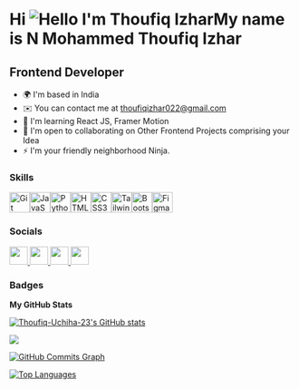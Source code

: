 Hi ![Hello I'm Thoufiq Izhar](https://user-images.githubusercontent.com/18350557/176309783-0785949b-9127-417c-8b55-ab5a4333674e.gif)My name is N Mohammed Thoufiq Izhar
================================================================================================================================================

Frontend Developer
------------------

* 🌍  I'm based in India
* ✉️  You can contact me at [thoufiqizhar022@gmail.com](mailto:thoufiqizhar022@gmail.com)
* 🧠  I'm learning React JS, Framer Motion
* 🤝  I'm open to collaborating on Other Frontend Projects comprising your Idea
* ⚡  I'm your friendly neighborhood Ninja.

### Skills

<p align="left">
<a href="https://git-scm.com/" target="_blank" rel="noreferrer"><img src="https://raw.githubusercontent.com/danielcranney/readme-generator/main/public/icons/skills/git-colored.svg" width="36" height="36" alt="Git" /></a><a href="https://developer.mozilla.org/en-US/docs/Web/JavaScript" target="_blank" rel="noreferrer"><img src="https://raw.githubusercontent.com/danielcranney/readme-generator/main/public/icons/skills/javascript-colored.svg" width="36" height="36" alt="JavaScript" /></a><a href="https://www.python.org/" target="_blank" rel="noreferrer"><img src="https://raw.githubusercontent.com/danielcranney/readme-generator/main/public/icons/skills/python-colored.svg" width="36" height="36" alt="Python" /></a><a href="https://developer.mozilla.org/en-US/docs/Glossary/HTML5" target="_blank" rel="noreferrer"><img src="https://raw.githubusercontent.com/danielcranney/readme-generator/main/public/icons/skills/html5-colored.svg" width="36" height="36" alt="HTML5" /></a><a href="https://www.w3.org/TR/CSS/#css" target="_blank" rel="noreferrer"><img src="https://raw.githubusercontent.com/danielcranney/readme-generator/main/public/icons/skills/css3-colored.svg" width="36" height="36" alt="CSS3" /></a><a href="https://tailwindcss.com/" target="_blank" rel="noreferrer"><img src="https://raw.githubusercontent.com/danielcranney/readme-generator/main/public/icons/skills/tailwindcss-colored.svg" width="36" height="36" alt="TailwindCSS" /></a><a href="https://getbootstrap.com/" target="_blank" rel="noreferrer"><img src="https://raw.githubusercontent.com/danielcranney/readme-generator/main/public/icons/skills/bootstrap-colored.svg" width="36" height="36" alt="Bootstrap" /></a><a href="https://www.figma.com/" target="_blank" rel="noreferrer"><img src="https://raw.githubusercontent.com/danielcranney/readme-generator/main/public/icons/skills/figma-colored.svg" width="36" height="36" alt="Figma" /></a>
</p>

### Socials

<p align="left"> <a href="https://www.codepen.io/THOUFIQ-IZHAR" target="_blank" rel="noreferrer"> <picture> <source media="(prefers-color-scheme: light)" srcset="https://raw.githubusercontent.com/danielcranney/readme-generator/main/public/icons/socials/codepen-dark.svg" /> <source media="(prefers-color-scheme: light)" srcset="https://raw.githubusercontent.com/danielcranney/readme-generator/main/public/icons/socials/codepen.svg" /> <img src="https://raw.githubusercontent.com/danielcranney/readme-generator/main/public/icons/socials/codepen.svg" width="32" height="32" /> </picture> </a> <a href="https://discord.com/users/gokuthoufiq" target="_blank" rel="noreferrer"> <picture> <source media="(prefers-color-scheme: dark)" srcset="undefined" /> <source media="(prefers-color-scheme: light)" srcset="https://raw.githubusercontent.com/danielcranney/readme-generator/main/public/icons/socials/discord.svg" /> <img src="https://raw.githubusercontent.com/danielcranney/readme-generator/main/public/icons/socials/discord.svg" width="32" height="32" /> </picture> </a> <a href="https://www.github.com/Thoufiq-Uchiha-23" target="_blank" rel="noreferrer"> <picture> <source media="(prefers-color-scheme: light)" srcset="https://raw.githubusercontent.com/danielcranney/readme-generator/main/public/icons/socials/github-dark.svg" /> <source media="(prefers-color-scheme: light)" srcset="https://raw.githubusercontent.com/danielcranney/readme-generator/main/public/icons/socials/github.svg" /> <img src="https://raw.githubusercontent.com/danielcranney/readme-generator/main/public/icons/socials/github.svg" width="32" height="32" /> </picture> </a> <a href="https://thoufiqizhar23.hashnode.dev" target="_blank" rel="noreferrer"> <picture> <source media="(prefers-color-scheme: dark)" srcset="undefined" /> <source media="(prefers-color-scheme: light)" srcset="https://raw.githubusercontent.com/danielcranney/readme-generator/main/public/icons/socials/hashnode.svg" /> <img src="https://raw.githubusercontent.com/danielcranney/readme-generator/main/public/icons/socials/hashnode.svg" width="32" height="32" /> </picture> </a></p>

### Badges

<b>My GitHub Stats</b>

<a href="http://www.github.com/Thoufiq-Uchiha-23"><img src="https://github-readme-stats.vercel.app/api?username=Thoufiq-Uchiha-23&show_icons=true&hide=&count_private=true&title_color=facc15&text_color=3382ed&icon_color=ef4444&bg_color=0f172a&hide_border=true&show_icons=true" alt="Thoufiq-Uchiha-23's GitHub stats" /></a>

<a href="http://www.github.com/Thoufiq-Uchiha-23"><img src="https://github-readme-streak-stats.herokuapp.com/?user=Thoufiq-Uchiha-23&stroke=3382ed&background=0f172a&ring=facc15&fire=facc15&currStreakNum=3382ed&currStreakLabel=facc15&sideNums=3382ed&sideLabels=3382ed&dates=3382ed&hide_border=true" /></a>

<a href="http://www.github.com/Thoufiq-Uchiha-23"><img src="https://github-readme-activity-graph.cyclic.app/graph?username=Thoufiq-Uchiha-23&bg_color=0f172a&color=3382ed&line=ef4444&point=3382ed&area_color=0f172a&area=true&hide_border=true&custom_title=GitHub%20Commits%20Graph" alt="GitHub Commits Graph" /></a>

<a href="https://github.com/Thoufiq-Uchiha-23" align="left"><img src="https://github-readme-stats.vercel.app/api/top-langs/?username=Thoufiq-Uchiha-23&langs_count=10&title_color=facc15&text_color=3382ed&icon_color=ef4444&bg_color=0f172a&hide_border=true&locale=en&custom_title=Top%20%Languages" alt="Top Languages" /></a>
